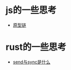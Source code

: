# js的一些思考
- [原型链](docs/js/prototypeChain.md)


# rust的一些思考
- [send与sync是什么](docs/rust/fearlessConcurrency.md)